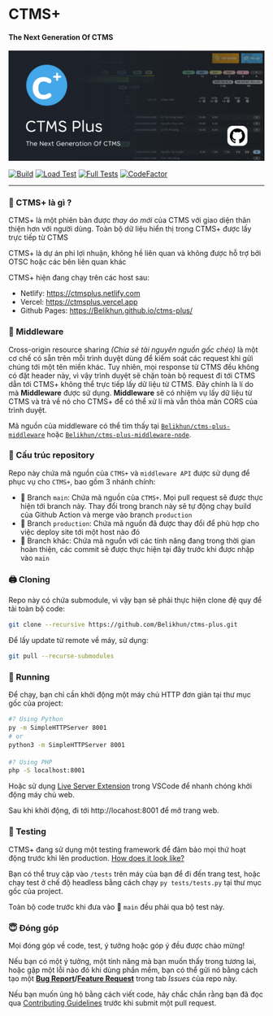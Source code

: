 # CTMS+
#### The Next Generation Of CTMS

![Header](/static/img/ctms-header.svg)

[![Build](https://img.shields.io/github/workflow/status/Belikhun/ctms-plus/%F0%9F%9A%80%20build%20and%20deploy?style=for-the-badge)](https://github.com/Belikhun/ctms-plus/actions/workflows/build.yml)
[![Load Test](https://img.shields.io/github/workflow/status/Belikhun/ctms-plus/%F0%9F%8D%A1%20page%20load%20test?label=%F0%9F%8D%A1%20page%20load%20test&style=for-the-badge)](https://github.com/Belikhun/ctms-plus/actions/workflows/load.yml)
[![Full Tests](https://img.shields.io/github/workflow/status/Belikhun/ctms-plus/%F0%9F%9A%80%20full%20tests%20(using%20test%20framework)?label=%F0%9F%9A%80%20full%20tests%20%28using%20test%20framework%29&style=for-the-badge)](https://github.com/Belikhun/ctms-plus/actions/workflows/tests.yml)
[![CodeFactor](https://www.codefactor.io/repository/github/Belikhun/ctms-plus/badge?style=for-the-badge)](https://www.codefactor.io/repository/github/Belikhun/ctms-plus)

---

### 🤔 CTMS+ là gì ?

CTMS+ là một phiên bản được *thay áo mới* của CTMS với giao diện thân thiện hơn với người dùng. Toàn bộ dữ liệu hiển thị trong CTMS+ được lấy trực tiếp từ CTMS

CTMS+ là dự án phi lợi nhuận, không hề liên quan và không được hỗ trợ bởi OTSC hoặc các bên liên quan khác

CTMS+ hiện đang chạy trên các host sau:
 * Netlify: https://ctmsplus.netlify.com
 * Vercel: https://ctmsplus.vercel.app
 * Github Pages: https://Belikhun.github.io/ctms-plus/

### 🚢 Middleware

Cross-origin resource sharing *(Chia sẻ tài nguyên nguồn gốc chéo)* là một cơ chế có sẵn trên mỗi trình duyệt dùng để kiếm soát các request khi gửi chúng tới một tên miền khác. Tuy nhiên, mọi response từ CTMS đều không có đặt header này, vì vậy trình duyệt sẽ chặn toàn bộ request đi tới CTMS dẫn tới CTMS+ không thể trực tiếp lấy dữ liệu từ CTMS. Đây chính là lí do mà **Middleware** được sử dụng. **Middleware** sẽ có nhiệm vụ lấy dữ liệu từ CTMS và trả về nó cho CTMS+ để có thể xử lí mà vẫn thỏa mãn CORS của trình duyệt.

Mã nguồn của middleware có thể tìm thấy tại [`Belikhun/ctms-plus-middleware`](https://github.com/Belikhun/ctms-plus-middleware) hoặc [`Belikhun/ctms-plus-middleware-node`](https://github.com/Belikhun/ctms-plus-middleware-node).

### 🧩 Cấu trúc repository

Repo này chứa mã nguồn của `CTMS+` và `middleware API` được sử dụng để phục vụ cho `CTMS+`, bao gồm 3 nhánh chính:

 + 🌿 Branch `main`: Chứa mã nguồn của `CTMS+`. Mọi pull request sẽ được thực hiện tới branch này. Thay đổi trong branch này sẽ tự động chạy build của Github Action và merge vào branch `production`
 + 🔮 Branch `production`: Chứa mã nguồn đã được thay đổi để phù hợp cho việc deploy site tới một host nào đó
 + 🌿 Branch khác: Chứa mã nguồn với các tính năng đang trong thời gian hoàn thiện, các commit sẽ được thực hiện tại đây trước khi được nhập vào `main`

### 🖨 Cloning

Repo này có chứa submodule, vì vậy bạn sẽ phải thực hiện clone đệ quy để tải toàn bộ code:

```bash
git clone --recursive https://github.com/Belikhun/ctms-plus.git
```

Để lấy update từ remote về máy, sử dụng:

```bash
git pull --recurse-submodules
```

### 🚀 Running

Để chạy, bạn chỉ cần khởi động một máy chủ HTTP đơn giản tại thư mục gốc của project:

```bash
#? Using Python
py -m SimpleHTTPServer 8001
# or
python3 -m SimpleHTTPServer 8001

#? Using PHP
php -S localhost:8001
```

Hoặc sử dụng [Live Server Extension](https://marketplace.visualstudio.com/items?itemName=ritwickdey.LiveServer) trong VSCode để nhanh chóng khởi động máy chủ web.

Sau khi khởi động, đi tới http://locahost:8001 để mở trang web.

### 🧪 Testing

CTMS+ đang sử dụng một testing framework để đảm bảo mọi thứ hoạt động trước khi lên production. [How does it look like?](https://ctmsplus.netlify.com/tests)

Bạn có thể truy cập vào `/tests` trên máy của bạn để đi đến trang test, hoặc chạy test ở chế độ headless bằng cách chạy `py tests/tests.py` tại thư mục gốc của project.

Toàn bộ code trước khi đưa vào 🌿 `main` đều phải qua bộ test này.

### 😇 Đóng góp

Mọi đóng góp về code, test, ý tưởng hoặc góp ý đều được chào mừng!

Nếu bạn có một ý tưởng, một tính năng mà bạn muốn thấy trong tương lai, hoặc gặp một lỗi nào đó khi dùng phần mềm, bạn có thể gửi nó bằng cách tạo một **[Bug Report](https://github.com/Belikhun/ctms-plus/issues/new?labels=bug%2C+help+wanted&template=bug_report.md)/[Feature Request](https://github.com/Belikhun/ctms-plus/issues/new?labels=enhancement&template=feature_request.md)** trong tab *Issues* của repo này.

Nếu bạn muốn ủng hộ bằng cách viết code, hãy chắc chắn rằng bạn đã đọc qua [Contributing Guidelines](CONTRIBUTING.md) trước khi submit một pull request.